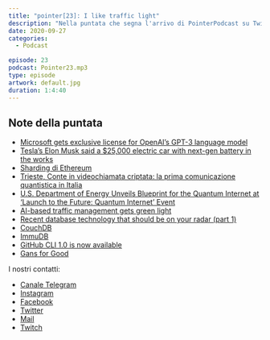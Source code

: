 ```yaml
---
title: "pointer[23]: I like traffic light"
description: "Nella puntata che segna l'arrivo di PointerPodcast su Twitch (https://www.twitch.tv/pointerpodcast) vi parliamo di Quantum Internet, dello Sharding di Ethereum, di database e di semafori smart."
date: 2020-09-27
categories:
  - Podcast

episode: 23
podcast: Pointer23.mp3
type: episode
artwork: default.jpg
duration: 1:4:40
---
```


## Note della puntata

<!-- wp:list -->
<ul><li><a href="https://venturebeat.com/2020/09/22/microsoft-gets-exclusive-license-for-openais-gpt-3-language-model/">Microsoft gets exclusive license for OpenAI’s GPT-3 language model</a></li><li><a href="https://www.theverge.com/2020/9/22/21450916/tesla-battery-pack-elon-musk-price-kilowatt-hour-ev-cost-tabless">Tesla’s Elon Musk said a $25,000 electric car with next-gen battery in the works</a></li><li><a href="https://eth.wiki/sharding/Sharding-FAQs">Sharding di Ethereum</a></li><li><a href="https://www.repubblica.it/scienze/2020/09/06/news/trieste_conte_in_videochiamata_criptata_la_prima_volta_in_italia-266418579/">Trieste, Conte in videochiamata criptata: la prima comunicazione quantistica in Italia</a></li><li><a href="https://www.energy.gov/articles/us-department-energy-unveils-blueprint-quantum-internet-launch-future-quantum-internet">U.S. Department of Energy Unveils Blueprint for the Quantum Internet at ‘Launch to the Future: Quantum Internet’ Event</a></li><li><a href="https://www.zdnet.com/article/ai-based-traffic-management-gets-green-light/">AI-based traffic management gets green light</a></li><li><a href="https://lucperkins.dev/blog/new-db-tech-1/">Recent database technology that should be on your radar (part 1)</a></li><li><a href="https://couchdb.apache.org">CouchDB</a></li><li><a href="https://github.com/codenotary/immudb">ImmuDB</a></li><li><a href="https://github.blog/2020-09-17-github-cli-1-0-is-now-available/">GitHub CLI 1.0 is now available</a></li><li><a href="https://www.eventbrite.com/e/gans-for-good-tickets-121256079197?aff=Hubspot&amp;utm_campaign=deeplearning.ai+News+and+Events+Announcements&amp;_hsenc=p2ANqtz--rzj65ro-HiotEW7IipFiPVvFp4RyRis0OVCsl9i4kr3KPoinb9PjsBClzSO1RcElwk3pofKespd6wv1iHsbCexHuLSw&amp;utm_content=96057179&amp;utm_source=hs_email&amp;utm_medium=email&amp;_hsmi=96057179">Gans for Good</a></li></ul>
<!-- /wp:list -->


I nostri contatti:

- [Canale Telegram](https://t.me/PointerPodcast)
- [Instagram](https://www.instagram.com/pointerpodcast/)
- [Facebook](https://www.facebook.com/pointerPodcast/)
- [Twitter](https://twitter.com/PointerPodcast)
- [Mail](info@pointerpodcast.it)
- [Twitch](https://www.twitch.tv/pointerpodcast)

